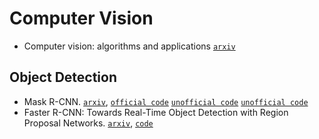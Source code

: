 # Computer Vision

- Computer vision: algorithms and applications [`arxiv`](http://citeseerx.ist.psu.edu/viewdoc/download?doi=10.1.1.414.9846&rep=rep1&type=pdf)


## Object Detection

- Mask R-CNN. [`arxiv`](https://arxiv.org/abs/1703.06870), [`official code`](https://github.com/facebookresearch/Detectron) [`unofficial code`](https://github.com/CharlesShang/FastMaskRCNN) [`unofficial code`](https://github.com/matterport/Mask_RCNN)
- Faster R-CNN: Towards Real-Time Object Detection with Region Proposal Networks. [`arxiv`](https://arxiv.org/abs/1506.01497), [`code`](https://github.com/rbgirshick/py-faster-rcnn)


